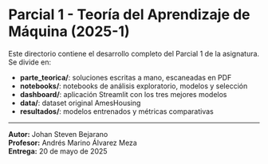 # Parcial 1 - Teoría del Aprendizaje de Máquina (2025-1)

Este directorio contiene el desarrollo completo del Parcial 1 de la asignatura. Se divide en:

- **parte_teorica/**: soluciones escritas a mano, escaneadas en PDF
- **notebooks/**: notebooks de análisis exploratorio, modelos y selección
- **dashboard/**: aplicación Streamlit con los tres mejores modelos
- **data/**: dataset original AmesHousing
- **resultados/**: modelos entrenados y métricas comparativas

---

**Autor:** Johan Steven Bejarano  
**Profesor:** Andrés Marino Álvarez Meza  
**Entrega:** 20 de mayo de 2025
